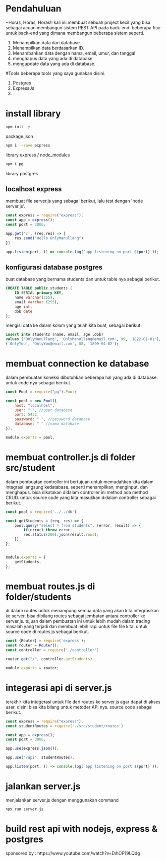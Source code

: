 # Pendahuluan
~Horas, Horas, Horas!! kali ini membuat sebuah project kecil yang bisa sebagai acuan membangun sistem REST API pada back-end. beberapa fitur untuk back-end yang dimana membangun beberapa sistem seperti.
1. Menampilkan data dari database.
2. Menampilkan data berdasarkan ID.
3. Menambahkan data dengan nama, email, umur, dan tanggal
4. menghapus data yang ada di database
5. mengupdate data yang ada di database.

#Tools
beberapa tools yang saya gunakan disini.
1. Postgres
2. ExpressJs
3. 

# install library
```bash 
npm init -y
``` 
package.json
```bash 
npm i --save express
``` 
library express / node_modules
```bash
npm i pg
```
library postgres

## localhost express
membuat file server.js yang sebagai berikut, lalu test dengan 'node server.js'. 
```javascript 
const express = require("express");
const app = express();
const port = 3000;

app.get('/', (req,res) => {
    res.send("Hello OnlyManullang")
})

app.listen(port, () => console.log(`app listening on port ${port}`));
```
## konfigurasi database postgres
buat database yang bernama students dan untuk table nya sebagai berikut.
```sql
CREATE TABLE public.students (
	ID SERIAL primary KEY,
	name varchar(255),
	email varchar (255),
	age int,
	dob date
);
```
mengisi data ke dalam kolom yang telah kita buat, sebagai berikut.
```sql
insert into students (name, email, age ,dob)
values ('OnlyManullang', 'OnlyManullang@email.com', 99, '1822-01-01'),
('OnlyYou', 'OnlyYou@email.com', 88, '1899-04-02');
```
# membuat connection ke database 
dalam pembuatan koneksi dibutuhkan beberapa hal yang ada di database. untuk code nya sebagai berikut.
```javascript
const Pool = require("pg").Pool;

const pool = new Pool({
    host: "localhost",
    user: " ", //user database
    port: 5432,
    password: " ", //password database
    database: " " //nama database
});

module.exports = pool;
```
# membuat controller.js di folder src/student
dalam pembuatan controller ini bertujuan untuk memudahkan kita dalam integrasi langsung kedatabase. seperti menampilkan, menginput, 
dan menghapus. bisa dikatakan didalam controller ini method ada method CRUD. untuk source code yang kita masukkan didalam controller sebagai berikut.
``` javascript
const pool = require('../../db')

const getStudents = (req, res) => {
    pool.query("select * from students", (error, result) => {
        if(error) throw error;
        res.status(200).json(result.rows);
    });
};


module.exports = {
    getStudents,
};
```
# membuat routes.js di folder/students
di dalam routes untuk menampung semua data yang akan kita integrasikan ke server. bisa dibilang routes sebagai jembatan antara controller ke server.js. tujuan dalam pembuatan ini untuk lebih mudah dalam tracing masalah yang terjadi dan membuat lebih rapi untuk file file kita.
untuk source code di routes.js sebagai berikut.

```javascript 
const {Router} = require('express');
const router = Router();
const controller = require('./controller')

router.get("/", controller.getStudents)

module.exports = router;
```
# integerasi api di server.js
terakhir kita integerasi untuk file dari routes ke server.js agar dapat di akses user. disini bisa kita bilang untuk metoder API nya.
source code sebagai berikut. 

```javascript 
const express = require("express");
const studentRoutes = require('./src/student/routes')

const app = express();
const port = 3000;

app.use(express.json());

app.use('/api', studentRoutes);

app.listen(port, () => console.log(`app listening on port ${port}`));
```
# jalankan server.js
menjalankan server.js dengan menggunakan command 
```shell
npx run server.js
```

# build rest api with nodejs, express & postgres
<p> sponsored by : https://www.youtube.com/watch?v=DihOP19LQdg<p>










